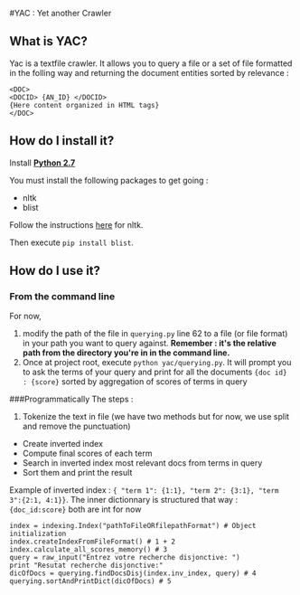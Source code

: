 #YAC : Yet another Crawler

## What is YAC?
Yac is a textfile crawler. It allows you to query a file or a set of file formatted in the folling way and returning the document entities sorted by relevance  : 

```
<DOC>
<DOCID> {AN_ID} </DOCID>
{Here content organized in HTML tags} 
</DOC>
```

## How do I install it?
Install [**Python 2.7**](https://www.python.org/download/releases/2.7/)

You must install the following packages to get going : 

- nltk
- blist

Follow the instructions [here](http://www.nltk.org/install.html) for nltk.

Then execute ```pip install blist```.
## How do I use it?
### From the command line
For now,

1. modify the path of the file in `querying.py` line 62 to a file (or file format) in your path you want to query against. **Remember : it's the relative path from the directory you're in in the command line.**
2. Once at project root, execute `python yac/querying.py`. It will prompt you to ask the terms of your query and print for all the documents `{doc id} : {score}` sorted by aggregation  of scores of terms in query

###Programmatically
The steps :

1. Tokenize the text in file (we have two methods but for now, we use split and remove the punctuation)
- Create inverted index
- Compute final scores of each term
- Search in inverted index most relevant docs from terms in query
- Sort them and print the result

Example of inverted index : ```{ "term 1": {1:1}, "term 2": {3:1}, "term 3":{2:1, 4:1}}```.
The inner dictionnary is structured that way : ```{doc_id:score}``` both are int for now
    
    index = indexing.Index("pathToFileORfilepathFormat") # Object initialization
    index.createIndexFromFileFormat() # 1 + 2
    index.calculate_all_scores_memory() # 3
    query = raw_input("Entrez votre recherche disjonctive: ")
    print "Resutat recherche disjonctive:"
    dicOfDocs = querying.findDocsDisj(index.inv_index, query) # 4
    querying.sortAndPrintDict(dicOfDocs) # 5
